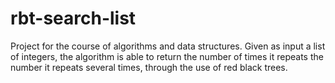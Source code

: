 # rbt-search-list
Project for the course of algorithms and data structures. Given as input a list of integers, the algorithm is able to return the number of times it repeats the number it repeats several times, through the use of red black trees.
